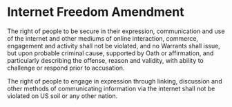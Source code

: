 # Internet Freedom Amendment

The right of people to be secure in their expression, communication and use of the internet and other mediums of online interaction, commerce, engagement and activity shall not be violated, and no Warrants shall issue, but upon probable criminal cause, supported by Oath or affirmation, and particularly describing the offense, reason and validity, with ability to challenge or respond prior to accusation.

The right of people to engage in expression through linking, discussion and other methods of communicating information via the internet shall not be violated on US soil or any other nation.
